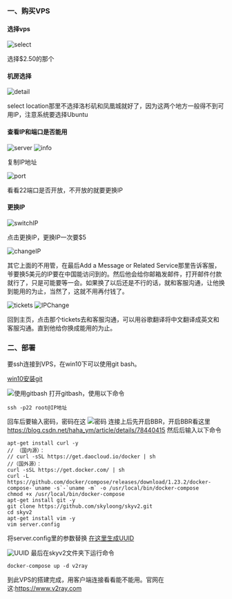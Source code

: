 ### 一、购买VPS
#### 选择vps
![select](https://github.com/skyloong/wow/blob/master/images/select.png)

选择$2.50的那个
#### 机房选择
![detail](https://github.com/skyloong/wow/blob/master/images/detail.png)

select location那里不选择洛杉矶和凤凰城就好了，因为这两个地方一般得不到可用IP，注意系统要选择Ubuntu

#### 查看IP和端口是否能用

![server](https://github.com/skyloong/wow/blob/master/images/server.png)
![info](https://github.com/skyloong/wow/blob/master/images/info.png)

复制IP地址

![port](https://github.com/skyloong/wow/blob/master/images/port.png)

看看22端口是否开放，不开放的就要更换IP
#### 更换IP
![switchIP](https://github.com/skyloong/wow/blob/master/images/switchIP.png)

点击更换IP，更换IP一次要$5

![changeIP](https://github.com/skyloong/wow/blob/master/images/changeIP.png)

其它上面的不用管，在最后Add a Message or Related Service那里告诉客服，爷要换5美元的IP要在中国能访问到的。然后他会给你邮箱发邮件，打开邮件付款就行了，只是可能要等一会。如果换了以后还是不行的话，就和客服沟通，让他换到能用的为止，当然了，这就不用再付钱了。

![tickets](https://github.com/skyloong/wow/blob/master/images/tickets.png)
![IPChange](https://github.com/skyloong/wow/blob/master/images/IpChange.png)

回到主页，点击那个tickets去和客服沟通，可以用谷歌翻译将中文翻译成英文和客服沟通。直到他给你换成能用的为止。
### 二、部署
要ssh连接到VPS，在win10下可以使用git bash。

[win10安装git](https://blog.csdn.net/qq_32786873/article/details/80570783)

![使用gitbash](https://github.com/skyloong/wow/blob/master/images/gitbash.png)
打开gitbash，使用以下命令
```
ssh -p22 root@IP地址
```
回车后要输入密码，密码在这
![密码](https://github.com/skyloong/wow/blob/master/images/info.png)
连接上后先开启BBR，开启BBR看这里
https://blog.csdn.net/haha_ym/article/details/78440415
然后后输入以下命令
```
apt-get install curl -y
// （国内源）：
// curl -sSL https://get.daocloud.io/docker | sh
//（国外源）：
curl -sSL https://get.docker.com/ | sh
curl -L https://github.com/docker/compose/releases/download/1.23.2/docker-compose-`uname -s`-`uname -m` -o /usr/local/bin/docker-compose
chmod +x /usr/local/bin/docker-compose
apt-get install git -y
git clone https://github.com/skyloong/skyv2.git
cd skyv2
apt-get install vim -y
vim server.config
```
将server.config里的参数替换
[在这里生成UUID](https://www.uuidgenerator.net/)

![UUID](https://github.com/skyloong/wow/blob/master/images/UUID.png)
最后在skyv2文件夹下运行命令
```
docker-compose up -d v2ray
```
到此VPS的搭建完成，用客户端连接看看能不能用。官网在这:https://www.v2ray.com
